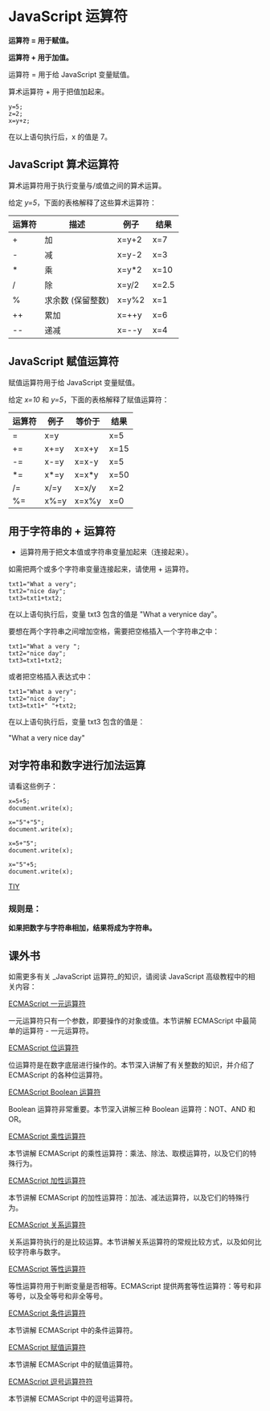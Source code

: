 
# JavaScript 运算符




**运算符 = 用于赋值。**

**运算符 + 用于加值。**

运算符 = 用于给 JavaScript 变量赋值。

算术运算符 + 用于把值加起来。

```
y=5;
z=2;
x=y+z;

```

在以上语句执行后，x 的值是 7。

## JavaScript 算术运算符

算术运算符用于执行变量与/或值之间的算术运算。

给定 _y=5_，下面的表格解释了这些算术运算符：

| 运算符 | 描述 | 例子 | 结果 |
| --- | --- | --- | --- |
| + | 加 | x=y+2 | x=7 |
| - | 减 | x=y-2 | x=3 |
| * | 乘 | x=y*2 | x=10 |
| / | 除 | x=y/2 | x=2.5 |
| % | 求余数 (保留整数) | x=y%2 | x=1 |
| ++ | 累加 | x=++y | x=6 |
| -- | 递减 | x=--y | x=4 |

## JavaScript 赋值运算符

赋值运算符用于给 JavaScript 变量赋值。

给定 _x=10_ 和 _y=5_，下面的表格解释了赋值运算符：

| 运算符 | 例子 | 等价于 | 结果 |
| --- | --- | --- | --- |
| = | x=y | | x=5 |
| += | x+=y | x=x+y | x=15 |
| -= | x-=y | x=x-y | x=5 |
| *= | x*=y | x=x*y | x=50 |
| /= | x/=y | x=x/y | x=2 |
| %= | x%=y | x=x%y | x=0 |

## 用于字符串的 + 运算符

+ 运算符用于把文本值或字符串变量加起来（连接起来）。

如需把两个或多个字符串变量连接起来，请使用 + 运算符。

```
txt1="What a very";
txt2="nice day";
txt3=txt1+txt2;

```

在以上语句执行后，变量 txt3 包含的值是 "What a verynice day"。

要想在两个字符串之间增加空格，需要把空格插入一个字符串之中：

```
txt1="What a very ";
txt2="nice day";
txt3=txt1+txt2;

```

或者把空格插入表达式中：

```
txt1="What a very";
txt2="nice day";
txt3=txt1+" "+txt2;

```

在以上语句执行后，变量 txt3 包含的值是：

"What a very nice day"

## 对字符串和数字进行加法运算

请看这些例子：

```
x=5+5;
document.write(x);

x="5"+"5";
document.write(x);

x=5+"5";
document.write(x);

x="5"+5;
document.write(x);

```

[TIY](/tiy/t.asp?f=jseg_variables)

### 规则是：

**如果把数字与字符串相加，结果将成为字符串。**




## 课外书

如需更多有关 _JavaScript 运算符_的知识，请阅读 JavaScript 高级教程中的相关内容：



[ECMAScript 一元运算符](/js/pro_js_operators_unary.asp "ECMAScript 一元运算符")

一元运算符只有一个参数，即要操作的对象或值。本节讲解 ECMAScript 中最简单的运算符 - 一元运算符。

[ECMAScript 位运算符](/js/pro_js_operators_bitwise.asp "ECMAScript 位运算符")

位运算符是在数字底层进行操作的。本节深入讲解了有关整数的知识，并介绍了 ECMAScript 的各种位运算符。

[ECMAScript Boolean 运算符](/js/pro_js_operators_boolean.asp "ECMAScript Boolean 运算符")

Boolean 运算符非常重要。本节深入讲解三种 Boolean 运算符：NOT、AND 和 OR。

[ECMAScript 乘性运算符](/js/pro_js_operators_multiplicative.asp "ECMAScript 乘性运算符")

本节讲解 ECMAScript 的乘性运算符：乘法、除法、取模运算符，以及它们的特殊行为。

[ECMAScript 加性运算符](/js/pro_js_operators_additive.asp "ECMAScript 加性运算符")

本节讲解 ECMAScript 的加性运算符：加法、减法运算符，以及它们的特殊行为。

[ECMAScript 关系运算符](/js/pro_js_operators_relational.asp "ECMAScript 关系运算符")

关系运算符执行的是比较运算。本节讲解关系运算符的常规比较方式，以及如何比较字符串与数字。

[ECMAScript 等性运算符](/js/pro_js_operators_equality.asp "ECMAScript 等性运算符")

等性运算符用于判断变量是否相等。ECMAScript 提供两套等性运算符：等号和非等号，以及全等号和非全等号。

[ECMAScript 条件运算符](/js/pro_js_operators_conditional.asp "ECMAScript 条件运算符")

本节讲解 ECMAScript 中的条件运算符。

[ECMAScript 赋值运算符](/js/pro_js_operators_assignment.asp "ECMAScript 赋值运算符")

本节讲解 ECMAScript 中的赋值运算符。

[ECMAScript 逗号运算符符](/js/pro_js_operators_comma.asp "ECMAScript 逗号运算符")

本节讲解 ECMAScript 中的逗号运算符。
